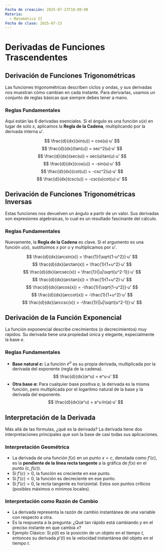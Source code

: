 ```yaml
---
Fecha de creación: 2025-07-23T18:08:00
Materia:
  - Matemática II
Fecha de clase: 2025-07-23
---
```



# Derivadas de Funciones Trascendentes

## Derivación de Funciones Trigonométricas

Las funciones trigonométricas describen ciclos y ondas, y sus derivadas nos muestran cómo cambian en cada instante. Para derivarlas, usamos un conjunto de reglas básicas que siempre debes tener a mano.

### Reglas Fundamentales

Aquí están las 6 derivadas esenciales. Si el ángulo es una función $u(x)$ en lugar de solo $x$, aplicamos la **Regla de la Cadena**, multiplicando por la derivada interna $u'$.

$$
\frac{d}{dx}(sin(u)) = cos(u)·u'
$$
$$
\frac{d}{dx}(tan(u)) = sec^2(u)·u'
$$
$$
\frac{d}{dx}(sec(u)) = sec(u)tan(u)·u'
$$
$$
\frac{d}{dx}(cos(u)) = -sin(u)·u'
$$
$$
\frac{d}{dx}(cot(u)) = -csc^2(u)·u'
$$
$$
\frac{d}{dx}(csc(u)) = -csc(u)cot(u)·u'
$$

## Derivación de Funciones Trigonométricas Inversas

Estas funciones nos devuelven un ángulo a partir de un valor. Sus derivadas son expresiones algebraicas, lo cual es un resultado fascinante del cálculo.

### Reglas Fundamentales

Nuevamente, la **Regla de la Cadena** es clave. Si el argumento es una función $u(x)$, sustituimos $x$ por $u$ y multiplicamos por $u'$.

$$
\frac{d}{dx}(arcsin(x)) = \frac{1}{\sqrt{1-u^2}}·u'
$$
$$
\frac{d}{dx}(arctan(x)) = \frac{1}{1+u^2}·u'
$$
$$
\frac{d}{dx}(arcsec(x)) = \frac{1}{|u|\sqrt{u^2-1}}·u'
$$
$$
\frac{d}{dx}(arctan(x)) = \frac{1}{1+u^2}·u'
$$
$$
\frac{d}{dx}(arcos(x)) = -\frac{1}{\sqrt{1-u^2}}·u'
$$
$$
\frac{d}{dx}(arccot(x)) = -\frac{1}{1+u^2}·u'
$$
$$
\frac{d}{dx}(arccsc(x)) = -\frac{1}{|u|\sqrt{u^2-1}}·u'
$$

## Derivación de la Función Exponencial

La función exponencial describe crecimientos (o decrecimientos) muy rápidos. Su derivada tiene una propiedad única y elegante, especialmente la base $e$.

### Reglas Fundamentales

- **Base natural $e$:** La función $e^u$ es su propia derivada, multiplicada por la derivada del exponente (regla de la cadena).
$$
\frac{d}{dx}(e^u) = e^u·u'
$$
- **Otra base $a$:** Para cualquier base positiva $a$, la derivada es la misma función, pero multiplicada por el logaritmo natural de la base y la derivada del exponente.
$$
\frac{d}{dx}(a^u) = a^u·ln(a)·u'
$$

## Interpretación de la Derivada

Más allá de las fórmulas, ¿qué es la derivada? La derivada tiene dos interpretaciones principales que son la base de casi todas sus aplicaciones.

### Interpretación Geométrica

- La derivada de una función $f(x)$ en un punto $x = c$, denotada como $f'(c)$, es la **pendiente de la línea recta tangente** a la gráfica de $f(x)$ en el punto $(c, f(c))$.
- Si $f'(c) > 0$, la función es creciente en ese punto.
- Si $f'(c) < 0$, la función es decreciente en ese punto.
- Si $f'(c) = 0$, la recta tangente es horizontal. Estos son puntos críticos (posibles máximos o mínimos locales).

### Interpretación como Razón de Cambio

- La derivada representa la razón de cambio instantánea de una variable con respecto a otra.
- Es la respuesta a la pregunta: ¿Qué tan rápido está cambiando $y$ en el preciso instante en que cambia $x$?
- Ejemplo Clásico: Si $p(t)$ es la posición de un objeto en el tiempo $t$, entonces su derivada $p'(t)$ es la velocidad instantánea del objeto en el tiempo $t$.
